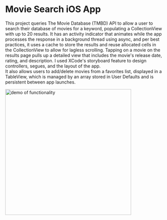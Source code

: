 # Movie Search iOS App

This project queries The Movie Database (TMBD) API to allow a user to search their database of movies for a keyword, populating a CollectionView with up to 20 results. It has an activity indicator that animates while the app processes the response in a background thread using async, and per best practices, it uses a cache to store the results and reuse allocated cells in the CollectionView to allow for lagless scrolling. Tapping on a movie on the results page pulls up a detailed view that includes the movie's release date, rating, and description. I used XCode's storyboard feature to design controllers, segues, and the layout of the app.\
It also allows users to add/delete movies from a favorites list, displayed in a TableView, which is managed by an array stored in User Defaults and is persistent between app launches.

<img src="./MovieSearchDemo.gif" alt="demo of functionality" height="400"/>
